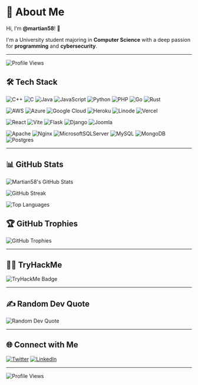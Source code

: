 # 🌌 About Me
Hi, I’m **@martian58**! 👋

I'm a University student majoring in **Computer Science** with a deep passion for **programming** and **cybersecurity**.


---
![Profile Views](https://komarev.com/ghpvc/?username=martian58&color=blue&style=for-the-badge)

## 🛠️ Tech Stack
![C++](https://img.shields.io/badge/C++-%2300599C.svg?style=for-the-badge&logo=c%2B%2B&logoColor=white) 
![C](https://img.shields.io/badge/C-%2300599C.svg?style=for-the-badge&logo=c&logoColor=white) 
![Java](https://img.shields.io/badge/Java-%23ED8B00.svg?style=for-the-badge&logo=openjdk&logoColor=white) 
![JavaScript](https://img.shields.io/badge/JavaScript-%23323330.svg?style=for-the-badge&logo=javascript&logoColor=%23F7DF1E) 
![Python](https://img.shields.io/badge/Python-3670A0?style=for-the-badge&logo=python&logoColor=ffdd54) 
![PHP](https://img.shields.io/badge/PHP-%23777BB4.svg?style=for-the-badge&logo=php&logoColor=white) 
![Go](https://img.shields.io/badge/Go-%2300ADD8.svg?style=for-the-badge&logo=go&logoColor=white) 
![Rust](https://img.shields.io/badge/Rust-%23000000.svg?style=for-the-badge&logo=rust&logoColor=white)


![AWS](https://img.shields.io/badge/AWS-%23FF9900.svg?style=for-the-badge&logo=amazon-aws&logoColor=white) ![Azure](https://img.shields.io/badge/Azure-%230072C6.svg?style=for-the-badge&logo=microsoftazure&logoColor=white) ![Google Cloud](https://img.shields.io/badge/GoogleCloud-%234285F4.svg?style=for-the-badge&logo=google-cloud&logoColor=white) ![Heroku](https://img.shields.io/badge/Heroku-%23430098.svg?style=for-the-badge&logo=heroku&logoColor=white) ![Linode](https://img.shields.io/badge/Linode-00A95C?style=for-the-badge&logo=linode&logoColor=white) ![Vercel](https://img.shields.io/badge/Vercel-%23000000.svg?style=for-the-badge&logo=vercel&logoColor=white)

![React](https://img.shields.io/badge/React-%2320232a.svg?style=for-the-badge&logo=react&logoColor=%2361DAFB) ![Vite](https://img.shields.io/badge/Vite-%23646CFF.svg?style=for-the-badge&logo=vite&logoColor=white) ![Flask](https://img.shields.io/badge/Flask-%23000.svg?style=for-the-badge&logo=flask&logoColor=white) ![Django](https://img.shields.io/badge/Django-%23092E20.svg?style=for-the-badge&logo=django&logoColor=white) ![Joomla](https://img.shields.io/badge/Joomla-%235091CD.svg?style=for-the-badge&logo=joomla&logoColor=white)

![Apache](https://img.shields.io/badge/Apache-%23D42029.svg?style=for-the-badge&logo=apache&logoColor=white) ![Nginx](https://img.shields.io/badge/Nginx-%23009639.svg?style=for-the-badge&logo=nginx&logoColor=white) ![MicrosoftSQLServer](https://img.shields.io/badge/Microsoft%20SQL%20Server-CC2927?style=for-the-badge&logo=microsoft%20sql%20server&logoColor=white) ![MySQL](https://img.shields.io/badge/MySQL-4479A1.svg?style=for-the-badge&logo=mysql&logoColor=white) ![MongoDB](https://img.shields.io/badge/MongoDB-%234ea94b.svg?style=for-the-badge&logo=mongodb&logoColor=white) ![Postgres](https://img.shields.io/badge/Postgres-%23316192.svg?style=for-the-badge&logo=postgresql&logoColor=white)

---

## 📊 GitHub Stats
![Martian58's GitHub Stats](https://github-readme-stats.vercel.app/api?username=martian56&theme=dark&hide_border=false&include_all_commits=false&count_private=false)

![GitHub Streak](https://github-readme-streak-stats.herokuapp.com/?user=martian56&theme=dark&hide_border=false)

![Top Languages](https://github-readme-stats.vercel.app/api/top-langs/?username=martian56&theme=dark&hide_border=false&include_all_commits=false&count_private=false&layout=compact)

## 🏆 GitHub Trophies
![GitHub Trophies](https://github-profile-trophy.vercel.app/?username=martian56&theme=radical&no-frame=false&no-bg=false&margin-w=4)

---

## 🧑‍💻 TryHackMe
<img src="https://tryhackme-badges.s3.amazonaws.com/martian58.png" alt="TryHackMe Badge">

---

## ✍️ Random Dev Quote
![Random Dev Quote](https://quotes-github-readme.vercel.app/api?type=horizontal&theme=radical)

---

## 🌐 Connect with Me
[![Twitter](https://img.shields.io/badge/Twitter-%231DA1F2.svg?style=for-the-badge&logo=twitter&logoColor=white)](https://twitter.com/martian58) [![LinkedIn](https://img.shields.io/badge/LinkedIn-%230077B5.svg?style=for-the-badge&logo=linkedin&logoColor=white)](https://linkedin.com/in/martian58)

---


![Profile Views](https://komarev.com/ghpvc/?username=martian58&color=blue&style=for-the-badge)


